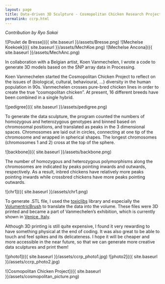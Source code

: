 ```yaml
---
layout: page
title: Data-driven 3D Sculpture - Cosmopolitan Chicken Research Project
permalink: ccrp.html
---
```

*Contribution by Ryo Sakai*

![Poulet de Bresse]({{ site.baseurl }}/assets/Bresse.png) ![Mechelse Koekoek]({{ site.baseurl }}/assets/MechKoe.png) ![Mechelse Ancona]({{ site.baseurl }}/assets/MechAnc.png)

In collaboration with a Belgian artist, Koen Vanmechelen, I wrote a code to generate 3D models based on the SNP array data in Processing.

Koen Vanmechelen started the Cosmopolitan Chicken Project to reflect on the issues of (biological, cultural, behavioural, …) diversity in the human population in 90s. Vanmechelen crosses pure-bred chicken lines in order to create the true “cosmopolitan chicken”. At present, 16 different breeds have been combined in a single hybrid.

![pedigree]({{ site.baseurl }}/assets/pedigree.png)

To generate the data sculpture, the program counted the numbers of homozygous and heterozygous genotypes and binned based on chromosomal positions, and translated as peaks in the 3 dimensional spaces. Chromosomes are laid out in circles, connecting at one tip of the chromosome and wrapped in spherical shapes. The longest chromosomes (chromosomes 1 and 2) cross at the top of the sphere.

![backbone]({{ site.baseurl }}/assets/backbone.png)

The number of homozygous and heterozygous polymorphisms along the chromosomes are indicated by peaks pointing inwards and outwards, respectively. As a result, inbred chickens have relatively more peaks pointing inwards while crossbred chickens have more peaks pointing outwards.

![chr1]({{ site.baseurl }}/assets/chr1.png)

To generate .STL file, I used the [toxiclibs](http://toxiclibs.org/) library and especially the [VolumentricBrush](http://toxiclibs.org/docs/volumeutils/toxi/volume/RoundBrush.html) to translate the data into the volume. These files were 3D printed and became a part of Vanmechelen’s exhibition, which is currently shown in [Venice, Italy](http://www.ccrp.be/evolution-of-a-hybrid/).

Although 3D printing is still quite expensive, I found it very rewarding to have something physical at the end of coding. It was also great to be able to touch and feel spikes and its delicateness. I hope it will be cheaper and more accessible in the near future, so that we can generate more creative data sculptures and print them!

![photo1]({{ site.baseurl }}/assets/ccrp_photo1.jpg)
![photo2]({{ site.baseurl }}/assets/ccrp_photo2.jpg)

![Cosmopolitan Chicken Project]({{ site.baseurl }}/assets/cosmopolitan_picture.png)

